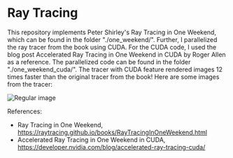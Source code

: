 # Ray Tracing

This repository implements Peter Shirley's Ray Tracing in One Weekend, which can be found in the folder "./one_weekend/". Further, I parallelized the ray tracer from the book using CUDA. For the CUDA code, I used the blog post Accelerated Ray Tracing in One Weekend in CUDA by Roger Allen as a reference. The parallelized code can be found in the folder "./one_weekend_cuda/". The tracer with CUDA feature rendered images 12 times faster than the original tracer from the book! Here are some images from the tracer: 

![Regular image](./one_weekend/images/image.ppm)

References: 
- Ray Tracing in One Weekend, https://raytracing.github.io/books/RayTracingInOneWeekend.html
- Accelerated Ray Tracing in One Weekend in CUDA, https://developer.nvidia.com/blog/accelerated-ray-tracing-cuda/
